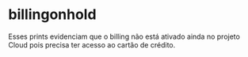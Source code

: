 # billingonhold
Esses prints evidenciam que o billing não está ativado ainda no projeto Cloud pois precisa ter acesso ao cartão de crédito.

